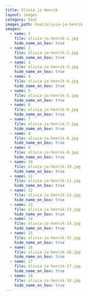 ```yaml
---
title: Olivia ja Henrik
layout: images
category: haat
images_path: haat/olivia-ja-henrik
images:
  - name: 1
    file: olivia-ja-henrik-1.jpg
    hide_name_on_box: true
  - name: 2
    file: olivia-ja-henrik-2.jpg
    hide_name_on_box: true
  - name: 3
    file: olivia-ja-henrik-3.jpg
    hide_name_on_box: true
  - name: 4
    file: olivia-ja-henrik-4.jpg
    hide_name_on_box: true
  - name: 5
    file: olivia-ja-henrik-5.jpg
    hide_name_on_box: true
  - name: 6
    file: olivia-ja-henrik-6.jpg
    hide_name_on_box: true
  - name: 7
    file: olivia-ja-henrik-7.jpg
    hide_name_on_box: true
  - name: 8
    file: olivia-ja-henrik-8.jpg
    hide_name_on_box: true
  - name: 9
    file: olivia-ja-henrik-9.jpg
    hide_name_on_box: true
  - name: 10
    file: olivia-ja-henrik-10.jpg
    hide_name_on_box: true
  - name: 11
    file: olivia-ja-henrik-11.jpg
    hide_name_on_box: true
  - name: 12
    file: olivia-ja-henrik-12.jpg
    hide_name_on_box: true
  - name: 13
    file: olivia-ja-henrik-13.jpg
    hide_name_on_box: true
  - name: 14
    file: olivia-ja-henrik-14.jpg
    hide_name_on_box: true
  - name: 15
    file: olivia-ja-henrik-15.jpg
    hide_name_on_box: true
  - name: 16
    file: olivia-ja-henrik-16.jpg
    hide_name_on_box: true
  - name: 17
    file: olivia-ja-henrik-17.jpg
    hide_name_on_box: true
  - name: 18
    file: olivia-ja-henrik-18.jpg
    hide_name_on_box: true
---
```

